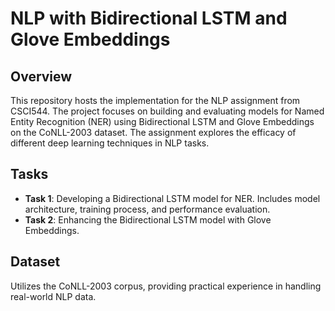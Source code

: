 # NLP with Bidirectional LSTM and Glove Embeddings

## Overview
This repository hosts the implementation for the NLP assignment from CSCI544. The project focuses on building and evaluating models for Named Entity Recognition (NER) using Bidirectional LSTM and Glove Embeddings on the CoNLL-2003 dataset. The assignment explores the efficacy of different deep learning techniques in NLP tasks.

## Tasks
- **Task 1**: Developing a Bidirectional LSTM model for NER. Includes model architecture, training process, and performance evaluation.
- **Task 2**: Enhancing the Bidirectional LSTM model with Glove Embeddings.

## Dataset
Utilizes the CoNLL-2003 corpus, providing practical experience in handling real-world NLP data.
